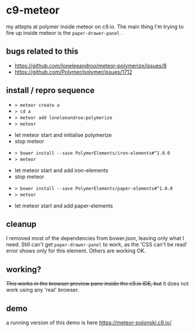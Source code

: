 # c9-meteor
my attepts at polymer inside meteor on c9.io. The main thing I'm trying to fire up inside meteor is the ```paper-drawer-panel``` . 

## bugs related to this
- https://github.com/loneleeandroo/meteor-polymerize/issues/8
- https://github.com/Polymer/polymer/issues/1712

## install / repro sequence
- ``` > meteor create a ```
- ``` > cd a ```
- ``` > meteor add loneleeandroo:polymerize ```
- ``` > meteor ```

 * let meteor start and initialise polymerize
 * stop meteor 
 
- ``` > bower install --save PolymerElements/iron-elements#^1.0.0 ```
- ``` > meteor ``` 
 
 * let meteor start and add iron-elements
 * stop meteor

- ``` > bower install --save PolymerElements/paper-elements#^1.0.0 ```
- ``` > meteor ```

 * let meteor start and add paper-elements 

## cleanup
I removed most of the dependencies from bower.json, leaving only what I need. Still can't get ```paper-drawer-panel``` to work, as the 'CSS can't be read' error shows only for this element. Others are working OK.

## working?
~~This works in the browser preview pane inside the c9.io IDE, but~~ it does not work using any 'real' browser.
 

## demo
a running version of this demo is here https://meteor-polonski.c9.io/

